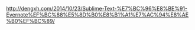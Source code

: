 http://dengxh.com/2014/10/23/Sublime-Text-%E7%BC%96%E8%BE%91-Evernote%EF%BC%88%E5%8D%B0%E8%B1%A1%E7%AC%94%E8%AE%B0%EF%BC%89/
